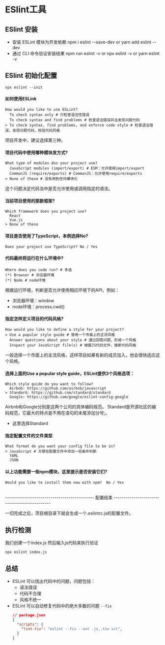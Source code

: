 # ESlint工具

<!-- https://blog.csdn.net/u012961419/article/details/107991794 -->

## ESlint 安装

- 安装 ESLint 模块为开发依赖 npm i eslint --save-dev or yarn add eslint --dev
- 通过 CLI 命令验证安装结果 npm run eslint -v or npx eslint -v or yarn eslint -v


## ESlint 初始化配置

``` shell
npx eslint --init
```

#### 如何使用ESLink
``` shell
How would you like to use ESLint? 
  To check syntax only # 只检查语法性错误
  To check syntax and find problems # 检查语法错误并且发现问题代码
> To check syntax, find problems, and enforce code style # 检查语法错误，发现问题代码，校验代码风格
```
项目开发中，建议选择第三种。

#### 项目代码中使用哪种模块发方式?
``` shell
What type of modules dos your project use? 
  JavaScript modules (import/export) # ESM：允许使用import/export
  CommonJS (require/exports) # CommonJS：允许使用require/exports
> None of these # 没有用到任何模块化
```
这个问题决定代码当中是否允许使用或调用指定的语法。

#### 当前项目使用的那款框架?
``` shell
Which framework does you project use?
  React
  Vue.js
> None of these
```

#### 项目是否使用了TypeScript，本例选择No?
``` shell
Does your project use TypeScript? No / Yes
```

#### 代码最终将运行在什么环境中?
``` shell
Where does you code run? # 多选
(*) Browser # 浏览器环境
(*) Node # node环境
```
根据运行环境，判断是否允许使用相应环境下的API，例如：
- 浏览器环境：window
- node环境：process.cwd()


#### 指定怎样定义项目的代码风格?
``` shell
How would you like to define a style for your project?
> Use a popular style guide # 使用一个市面上的主流风格
  Answer questions about your style # 通过回答问题，形成一个风格
  Inspect your JavaScript file(s) # 根据JS代码文件，推断代码风格 
```
一般选择一个市面上的主流风格，这样项目如果有新的成员加入，他会很快适应这个风格。

#### 选择上面的Use a popular style guide，ESLint提供3个风格选项：
``` shell
Which style guide do you want to follow? 
  Airbnb: https://github.com/airbnb/javascript
> Standard: https://github.com/standard/standard
  Google: https://github.com/google/eslint-config-google
```
Airbnb和Google分别是这两个公司的具体编码规范。
Standard是开源社区的编码规范，它最大的特点是不用在语句的末尾添加分号;。

- 这里选择Standard

#### 指定配置文件的文件类型
``` shell
What format do you want your config file to be in? 
> JavaScript # 方便在配置文件中添加一些条件判断
  YAML
  JSON
```

#### 以上功能需要一些npm模块，这里提示是否安装它们?
``` shell
Would you like to install them now with npm?  No / Yes
```

<br>
--------------------------------------------- 配置结束 ----------------------------------------------

一切完成之后，项目根目录下就会生成一个.eslintrc.js的配置文件。

## 执行检测
我们创建一个index.js 然后输入js代码来执行验证
``` shell
npx eslint index.js
```

## 总结

- ESLint 可以找出代码中的问题，问题包括：
  - 语法错误
  - 代码不合理
  - 风格不统一
- ESLint 可以自动修复代码中的绝大多数的问题 `--fix`
  ``` json
  // package.json
  {
    "scripts": {
      "lint-fix": "eslint --fix --ext .js,.tsx src",
    }
  }
  ```
